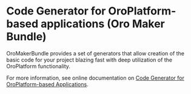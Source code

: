 # Code Generator for OroPlatform-based applications (Oro Maker Bundle)

OroMakerBundle provides a set of generators that allow creation of the basic code for your project blazing fast with deep 
utilization of the OroPlatform functionality.

For more information, see online documentation on [Code Generator for OroPlatform-based Applications](https://doc.oroinc.com/bundles/extensions/MakerBundle/).